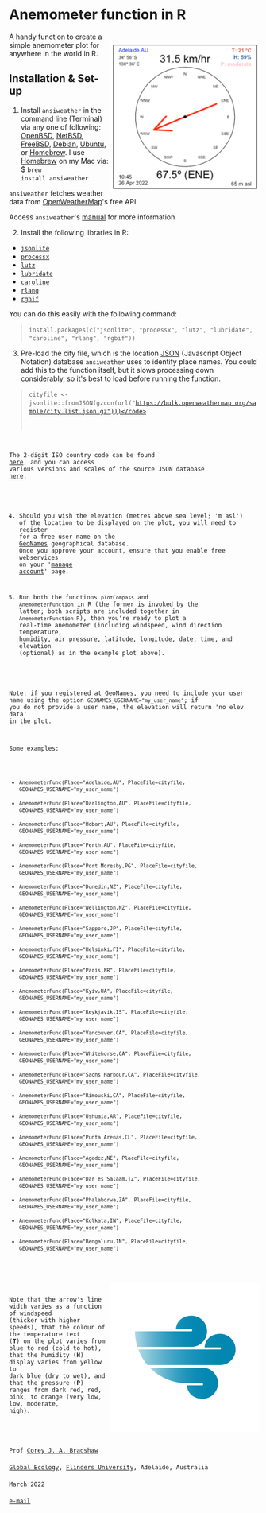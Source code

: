 # Anemometer function in R

<img align="right" src="www/AnemometerEx.png" alt="Anemometer" width="300" style="margin-top: 20px">

A handy function to create a simple anemometer plot for anywhere in the world in R. 

## Installation & Set-up
1. Install <code>ansiweather</code> in the command line (Terminal) via any one of following: <a href="https://www.openbsd.org">OpenBSD</a>, <a href="https://www.netbsd.org">NetBSD</a>, <a href="https://www.freebsd.org">FreeBSD</a>, <a href="https://www.debian.org">Debian</a>, <a href="https://ubuntu.com">Ubuntu</a>, or <a href="https://brew.sh">Homebrew</a>. I use <a href="https://brew.sh">Homebrew</a> on my Mac via: $ <code>brew install ansiweather</code>

<code>ansiweather</code> fetches weather data from <a href="https://openweather.org">OpenWeatherMap</a>'s free API

Access <code>ansiweather</code>'s <a href="https://github.com/fcambus/ansiweather">manual</a> for more information

2. Install the following libraries in R:
- <code><a href="https://cran.r-project.org/web/packages/jsonlite/index.html">jsonlite</a></code>
- <code><a href="https://cran.r-project.org/web/packages/processx/index.html">processx</a></code>
- <code><a href="https://andyteucher.ca/lutz/">lutz</a></code>
- <code><a href="https://lubridate.tidyverse.org/">lubridate</a></code>
- <code><a href="https://cran.r-project.org/web/packages/caroline/index.html/">caroline</a></code>
- <code><a href="https://rlang.r-lib.org">rlang</a></code>
- <code><a href="https://cran.r-project.org/web/packages/rgbif/index.html">rgbif</a></code>

You can do this easily with the following command:
> <code>install.packages(c("jsonlite", "processx", "lutz", "lubridate", "caroline", "rlang", "rgbif"))</code>

3. Pre-load the city file, which is the location <a href="https://www.json.org/json-en.html">JSON</a> (Javascript Object Notation) database <code>ansiweather</code> uses to identify place names. You could add this to the function itself, but it slows processing down considerably, so it's best to load before running the function.

> <code>cityfile <- jsonlite::fromJSON(gzcon(url("https://bulk.openweathermap.org/sample/city.list.json.gz")))</code>
  
The 2-digit ISO country code can be found <a href="https://www.statdns.com/cctlds/">here</a>, and you can access various versions and scales of the source JSON database <a href="https://www.statdns.com/cctlds/">here</a>.

4. Should you wish the elevation (metres above sea level; 'm asl') of the location to be displayed on the plot, you will need to register for a free user name on the <a href="https://www.geonames.org/">GeoNames</a> geographical database. Once you approve your account, ensure that you enable free webservices on your '<a href="https://www.geonames.org/manageaccount">manage account</a>' page.
  
5. Run both the functions <code>plotCompass</code> and <code>AnemometerFunction</code> in R (the former is invoked by the latter; both scripts are included together in <code>AnemometerFunction.R</code>), then you're ready to plot a real-time anemometer (including windspeed, wind direction temperature, humidity, air pressure, latitude, longitude, date, time, and elevation (optional) as in the example plot above).
  
Note: if you registered at GeoNames, you need to include your user name using the option <code>GEONAMES_USERNAME="my_user_name"</code>; if you do not provide a user name, the elevation will return 'no elev data' in the plot.
  
Some examples:

- <code>AnemometerFunc(Place="Adelaide,AU", PlaceFile=cityfile, GEONAMES_USERNAME="my_user_name")</code><br>
- <code>AnemometerFunc(Place="Darlington,AU", PlaceFile=cityfile, GEONAMES_USERNAME="my_user_name")</code><br>
- <code>AnemometerFunc(Place="Hobart,AU", PlaceFile=cityfile, GEONAMES_USERNAME="my_user_name")</code><br>
- <code>AnemometerFunc(Place="Perth,AU", PlaceFile=cityfile, GEONAMES_USERNAME="my_user_name")</code><br>
- <code>AnemometerFunc(Place="Port Moresby,PG", PlaceFile=cityfile, GEONAMES_USERNAME="my_user_name")</code><br>
- <code>AnemometerFunc(Place="Dunedin,NZ", PlaceFile=cityfile, GEONAMES_USERNAME="my_user_name")</code><br>
- <code>AnemometerFunc(Place="Wellington,NZ", PlaceFile=cityfile, GEONAMES_USERNAME="my_user_name")</code><br>
- <code>AnemometerFunc(Place="Sapporo,JP", PlaceFile=cityfile, GEONAMES_USERNAME="my_user_name")</code><br>
- <code>AnemometerFunc(Place="Helsinki,FI", PlaceFile=cityfile, GEONAMES_USERNAME="my_user_name")</code><br>
- <code>AnemometerFunc(Place="Paris,FR", PlaceFile=cityfile, GEONAMES_USERNAME="my_user_name")</code><br>
- <code>AnemometerFunc(Place="Kyiv,UA", PlaceFile=cityfile, GEONAMES_USERNAME="my_user_name")</code><br>
- <code>AnemometerFunc(Place="Reykjavik,IS", PlaceFile=cityfile, GEONAMES_USERNAME="my_user_name")</code><br>
- <code>AnemometerFunc(Place="Vancouver,CA", PlaceFile=cityfile, GEONAMES_USERNAME="my_user_name")</code><br>
- <code>AnemometerFunc(Place="Whitehorse,CA", PlaceFile=cityfile, GEONAMES_USERNAME="my_user_name")</code><br>
- <code>AnemometerFunc(Place="Sachs Harbour,CA", PlaceFile=cityfile, GEONAMES_USERNAME="my_user_name")</code><br>
- <code>AnemometerFunc(Place="Rimouski,CA", PlaceFile=cityfile, GEONAMES_USERNAME="my_user_name")</code><br>
- <code>AnemometerFunc(Place="Ushuaia,AR", PlaceFile=cityfile, GEONAMES_USERNAME="my_user_name")</code><br>
- <code>AnemometerFunc(Place="Punta Arenas,CL", PlaceFile=cityfile, GEONAMES_USERNAME="my_user_name")</code><br>
- <code>AnemometerFunc(Place="Agadez,NE", PlaceFile=cityfile, GEONAMES_USERNAME="my_user_name")</code><br>
- <code>AnemometerFunc(Place="Dar es Salaam,TZ", PlaceFile=cityfile, GEONAMES_USERNAME="my_user_name")</code><br>
- <code>AnemometerFunc(Place="Phalaborwa,ZA", PlaceFile=cityfile, GEONAMES_USERNAME="my_user_name")</code><br>
- <code>AnemometerFunc(Place="Kolkata,IN", PlaceFile=cityfile, GEONAMES_USERNAME="my_user_name")</code><br>
- <code>AnemometerFunc(Place="Bengaluru,IN", PlaceFile=cityfile, GEONAMES_USERNAME="my_user_name")</code><br>
  
  
<img align="right" src="www/windicon.png" alt="Thylacoleo" width="300" style="margin-top: 20px">

Note that the arrow's line width varies as a function of windspeed (thicker with higher speeds), that the colour of the temperature text (<strong>T</strong>) on the plot varies from blue to red (cold to hot), that the humidity (<strong>H</strong>) display varies from yellow to dark blue (dry to wet), and that the pressure (<strong>P</strong>) ranges from dark red, red, pink, to orange (very low, low, moderate, high).
  
<br>
Prof <a href="http://scholar.google.com.au/citations?sortby=pubdate&hl=en&user=1sO0O3wAAAAJ&view_op=list_works">Corey J. A. Bradshaw</a> <br>
<a href="http://globalecologyflinders.com" target="_blank">Global Ecology</a>, <a href="http://flinders.edu.au" target="_blank">Flinders University</a>, Adelaide, Australia <br>
March 2022 <br>
<a href=mailto:corey.bradshaw@flinders.edu.au>e-mail</a> <br>
  


